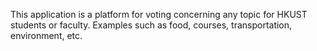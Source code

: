 This application is a platform for voting concerning any topic for HKUST students or faculty. Examples such as food, courses, transportation, environment, etc.